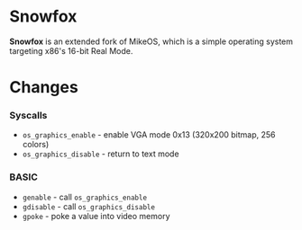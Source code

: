 # Snowfox

**Snowfox** is an extended fork of MikeOS, which is a simple operating system targeting x86's 16-bit Real Mode.

# Changes

### Syscalls

 - `os_graphics_enable` - enable VGA mode 0x13 (320x200 bitmap, 256 colors)
 - `os_graphics_disable` - return to text mode

### BASIC

 - `genable` - call `os_graphics_enable`
 - `gdisable` - call `os_graphics_disable`
 - `gpoke` - poke a value into video memory
